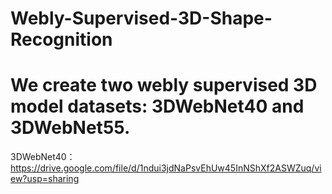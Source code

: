 # Webly-Supervised-3D-Shape-Recognition
# We create two webly supervised 3D model datasets: 3DWebNet40 and 3DWebNet55.
3DWebNet40：https://drive.google.com/file/d/1ndui3jdNaPsvEhUw45InNShXf2ASWZuq/view?usp=sharing

